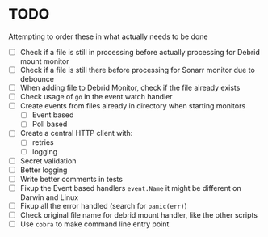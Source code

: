 # TODO

Attempting to order these in what actually needs to be done

- [ ] Check if a file is still in processing before actually processing for Debrid mount monitor
- [ ] Check if a file is still there before processing for Sonarr monitor due to debounce
- [ ] When adding file to Debrid Monitor, check if the file already exists
- [ ] Check usage of `go` in the event watch handler
- [ ] Create events from files already in directory when starting monitors
    - [ ] Event based
    - [ ] Poll based
- [ ] Create a central HTTP client with:
    - [ ] retries
    - [ ] logging
- [ ] Secret validation
- [ ] Better logging
- [ ] Write better comments in tests
- [ ] Fixup the Event based handlers `event.Name` it might be different on Darwin and Linux
- [ ] Fixup all the error handled (search for `panic(err)`)
- [ ] Check original file name for debrid mount handler, like the other scripts
- [ ] Use `cobra` to make command line entry point
